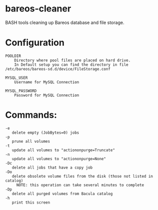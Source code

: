 # bareos-cleaner

BASH tools cleaning up Bareos database and file storage.


# Configuration

    POOLDIR
        Directory where pool files are placed on hard drive.
        In Default setup you can find the directory in file /etc/bareos/bareos-sd.d/device/FileStorage.conf
        
    MYSQL_USER
        Username for MySQL Connection
        
    MYSQL_PASSWORD
        Password for MySQL Connection


# Commands:

    -e
       delete empty (JobBytes=0) jobs
    -p
       prune all volumes
    -t
       update all volumes to "actiononpurge=Truncate"
    -n
       update all volumes to "actiononpurge=None"
    -Dc
       delete all jobs that have a copy job
    -Do
       delete obsolete volume files from the disk (those not listed in catalog)
         NOTE: this operation can take several minutes to complete
    -Dp
       delete all purged volumes from Bacula catalog
    -h
       print this screen

